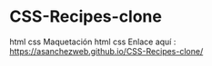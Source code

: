 # CSS-Recipes-clone
html css
Maquetación html css 
 Enlace aquí : https://asanchezweb.github.io/CSS-Recipes-clone/
